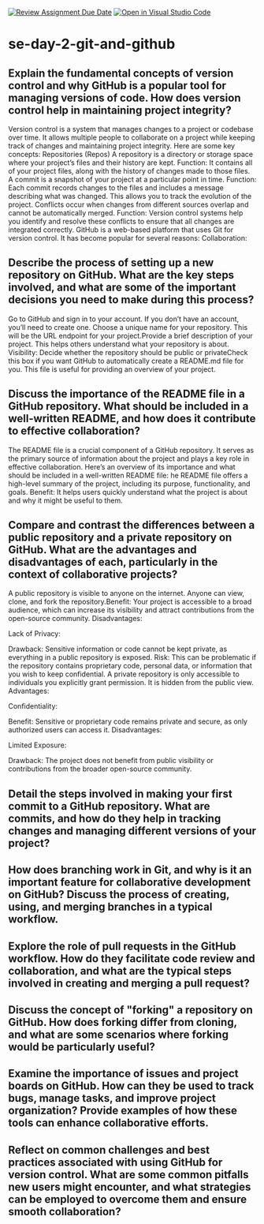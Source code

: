 [![Review Assignment Due Date](https://classroom.github.com/assets/deadline-readme-button-22041afd0340ce965d47ae6ef1cefeee28c7c493a6346c4f15d667ab976d596c.svg)](https://classroom.github.com/a/8wgCKhpZ)
[![Open in Visual Studio Code](https://classroom.github.com/assets/open-in-vscode-2e0aaae1b6195c2367325f4f02e2d04e9abb55f0b24a779b69b11b9e10269abc.svg)](https://classroom.github.com/online_ide?assignment_repo_id=15585858&assignment_repo_type=AssignmentRepo)
# se-day-2-git-and-github
## Explain the fundamental concepts of version control and why GitHub is a popular tool for managing versions of code. How does version control help in maintaining project integrity?
Version control is a system that manages changes to a project or codebase over time. It allows multiple people to collaborate on a project while keeping track of changes and maintaining project integrity. Here are some key concepts:
Repositories (Repos)  A repository is a directory or storage space where your project’s files and their history are kept.
Function: It contains all of your project files, along with the history of changes made to those files.
 A commit is a snapshot of your project at a particular point in time.
Function: Each commit records changes to the files and includes a message describing what was changed. This allows you to track the evolution of the project.
Conflicts occur when changes from different sources overlap and cannot be automatically merged.
Function: Version control systems help you identify and resolve these conflicts to ensure that all changes are integrated correctly.
GitHub is a web-based platform that uses Git for version control. It has become popular for several reasons:
Collaboration:
## Describe the process of setting up a new repository on GitHub. What are the key steps involved, and what are some of the important decisions you need to make during this process?
 Go to GitHub and sign in to your account. If you don’t have an account, you’ll need to create one. Choose a unique name for your repository. This will be the URL endpoint for your project.Provide a brief description of your project. This helps others understand what your repository is about.
Visibility: Decide whether the repository should be public or privateCheck this box if you want GitHub to automatically create a README.md file for you. This file is useful for providing an overview of your project.

## Discuss the importance of the README file in a GitHub repository. What should be included in a well-written README, and how does it contribute to effective collaboration?
The README file is a crucial component of a GitHub repository. It serves as the primary source of information about the project and plays a key role in effective collaboration. Here’s an overview of its importance and what should be included in a well-written README file:
he README file offers a high-level summary of the project, including its purpose, functionality, and goals.
Benefit: It helps users quickly understand what the project is about and why it might be useful to them.


## Compare and contrast the differences between a public repository and a private repository on GitHub. What are the advantages and disadvantages of each, particularly in the context of collaborative projects?
A public repository is visible to anyone on the internet. Anyone can view, clone, and fork the repository.Benefit: Your project is accessible to a broad audience, which can increase its visibility and attract contributions from the open-source community.
Disadvantages:

Lack of Privacy:

Drawback: Sensitive information or code cannot be kept private, as everything in a public repository is exposed.
Risk: This can be problematic if the repository contains proprietary code, personal data, or information that you wish to keep confidential.
A private repository is only accessible to individuals you explicitly grant permission. It is hidden from the public view.
Advantages:

Confidentiality:

Benefit: Sensitive or proprietary code remains private and secure, as only authorized users can access it.
Disadvantages:

Limited Exposure:

Drawback: The project does not benefit from public visibility or contributions from the broader open-source community.
## Detail the steps involved in making your first commit to a GitHub repository. What are commits, and how do they help in tracking changes and managing different versions of your project?

## How does branching work in Git, and why is it an important feature for collaborative development on GitHub? Discuss the process of creating, using, and merging branches in a typical workflow.

## Explore the role of pull requests in the GitHub workflow. How do they facilitate code review and collaboration, and what are the typical steps involved in creating and merging a pull request?

## Discuss the concept of "forking" a repository on GitHub. How does forking differ from cloning, and what are some scenarios where forking would be particularly useful?

## Examine the importance of issues and project boards on GitHub. How can they be used to track bugs, manage tasks, and improve project organization? Provide examples of how these tools can enhance collaborative efforts.

## Reflect on common challenges and best practices associated with using GitHub for version control. What are some common pitfalls new users might encounter, and what strategies can be employed to overcome them and ensure smooth collaboration?
